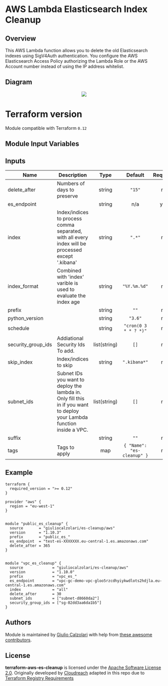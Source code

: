 # AWS Lambda Elasticsearch Index Cleanup

## Overview
This AWS Lambda function allows you to delete the old Elasticsearch indexes using SigV4Auth authentication. You configure the AWS Elasticsearch Access Policy authorizing the Lambda Role or the AWS Account number instead of using the IP address whitelist.

## Diagram

<p align="center">
  <img src="https://raw.githubusercontent.com/giuliocalzolari/terraform-aws-es-cleanup/master/diagram.png">
</p>


# Terraform version
Module compatible with Terraform `0.12`


## Module Input Variables
<!-- BEGINNING OF PRE-COMMIT-TERRAFORM DOCS HOOK -->
## Inputs

| Name | Description | Type | Default | Required |
|------|-------------|:----:|:-----:|:-----:|
| delete\_after | Numbers of days to preserve | string | `"15"` | no |
| es\_endpoint |  | string | n/a | yes |
| index | Index/indices to process comma separated, with all every index will be processed except '.kibana' | string | `".*"` | no |
| index\_format | Combined with 'index' varible is used to evaluate the index age | string | `"%Y.%m.%d"` | no |
| prefix |  | string | `""` | no |
| python\_version |  | string | `"3.6"` | no |
| schedule |  | string | `"cron(0 3 * * ? *)"` | no |
| security\_group\_ids | Addiational Security Ids To add. | list(string) | `[]` | no |
| skip\_index | Index/indices to skip | string | `".kibana*"` | no |
| subnet\_ids | Subnet IDs you want to deploy the lambda in. Only fill this in if you want to deploy your Lambda function inside a VPC. | list(string) | `[]` | no |
| suffix |  | string | `""` | no |
| tags | Tags to apply | map | `{ "Name": "es-cleanup" }` | no |

<!-- END OF PRE-COMMIT-TERRAFORM DOCS HOOK -->

## Example

```
terraform {
  required_version = ">= 0.12"
}

provider "aws" {
  region = "eu-west-1"
}


module "public_es_cleanup" {
  source       = "giuliocalzolari/es-cleanup/aws"
  version      = "1.10.3"
  prefix       = "public_es_"
  es_endpoint  = "test-es-XXXXXXX.eu-central-1.es.amazonaws.com"
  delete_after = 365
}


module "vpc_es_cleanup" {
  source             = "giuliocalzolari/es-cleanup/aws"
  version            = "1.10.0"
  prefix             = "vpc_es_"
  es_endpoint        = "vpc-gc-demo-vpc-gloo5rzcdhyiykwdlots2hdjla.eu-central-1.es.amazonaws.com"
  index              = "all"
  delete_after       = 30
  subnet_ids         = ["subnet-d8660da2"]
  security_group_ids = ["sg-02dd3aa6da1b5"]
}
```


## Authors

Module is maintained by [Giulio Calzolari](https://github.com/giuliocalzolari) with help from [these awesome contributors](AUTHORS.md).


## License

**terraform-aws-es-cleanup** is licensed under the [Apache Software License 2.0](LICENSE.md).
Originally developed by [Cloudreach](https://github.com/cloudreach/aws-lambda-es-cleanup) adapted in this repo due to [Terraform Registry Requirements](https://www.terraform.io/docs/registry/modules/publish.html)
